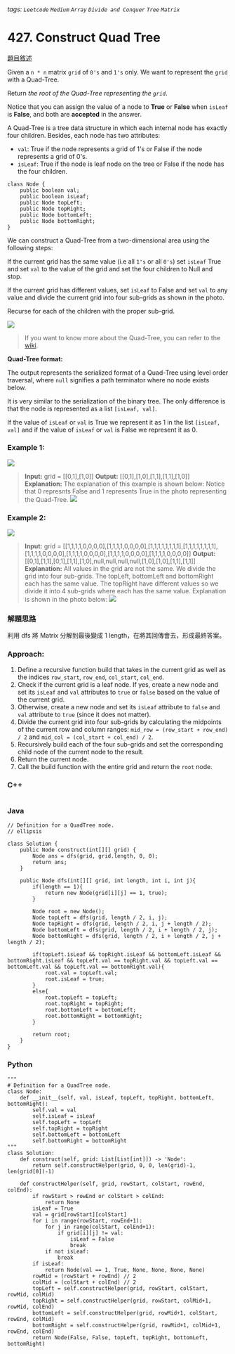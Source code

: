 ###### tags: `Leetcode` `Medium` `Array` `Divide and Conquer` `Tree` `Matrix`

# 427. Construct Quad Tree

[題目敘述](https://leetcode.com/problems/construct-quad-tree/)

Given a `n * n` matrix `grid` of `0's` and `1's` only. We want to represent the `grid` with a Quad-Tree.

Return *the root of the Quad-Tree representing the `grid`*.

Notice that you can assign the value of a node to **True** or **False** when `isLeaf` is **False**, and both are **accepted** in the answer.

A Quad-Tree is a tree data structure in which each internal node has exactly four children. Besides, each node has two attributes:

* `val`: True if the node represents a grid of 1's or False if the node represents a grid of 0's.
* `isLeaf`: True if the node is leaf node on the tree or False if the node has the four children.

```java!
class Node {
    public boolean val;
    public boolean isLeaf;
    public Node topLeft;
    public Node topRight;
    public Node bottomLeft;
    public Node bottomRight;
}
```

We can construct a Quad-Tree from a two-dimensional area using the following steps:

If the current grid has the same value (i.e all `1's` or all `0's`) set `isLeaf` True and set `val` to the value of the grid and set the four children to Null and stop.

If the current grid has different values, set `isLeaf` to False and set `val` to any value and divide the current grid into four sub-grids as shown in the photo.

Recurse for each of the children with the proper sub-grid.

![](https://i.imgur.com/lKXAQ4H.png)
> If you want to know more about the Quad-Tree, you can refer to the [wiki](https://en.wikipedia.org/wiki/Quadtree).

**Quad-Tree format:**

The output represents the serialized format of a Quad-Tree using level order traversal, where `null` signifies a path terminator where no node exists below.

It is very similar to the serialization of the binary tree. The only difference is that the node is represented as a list `[isLeaf, val]`.

If the value of `isLeaf` or `val` is True we represent it as 1 in the list `[isLeaf, val]` and if the value of `isLeaf` or `val` is False we represent it as 0.

### Example 1:

![](https://i.imgur.com/DeIpusw.png)

> **Input:** grid = [[0,1],[1,0]]
> **Output:** [[0,1],[1,0],[1,1],[1,1],[1,0]]
> **Explanation:** The explanation of this example is shown below:
> Notice that 0 represnts False and 1 represents True in the photo representing the Quad-Tree.
![](https://i.imgur.com/b8E3lML.png)


### Example 2:

![](https://i.imgur.com/ZOCG2Fr.png)

> **Input:** grid = [[1,1,1,1,0,0,0,0],[1,1,1,1,0,0,0,0],[1,1,1,1,1,1,1,1],[1,1,1,1,1,1,1,1],[1,1,1,1,0,0,0,0],[1,1,1,1,0,0,0,0],[1,1,1,1,0,0,0,0],[1,1,1,1,0,0,0,0]]
> **Output:** [[0,1],[1,1],[0,1],[1,1],[1,0],null,null,null,null,[1,0],[1,0],[1,1],[1,1]]
> **Explanation:** All values in the grid are not the same. We divide the grid into four sub-grids.
> The topLeft, bottomLeft and bottomRight each has the same value.
> The topRight have different values so we divide it into 4 sub-grids where each has the same value.
> Explanation is shown in the photo below:
![](https://i.imgur.com/0OGYJU7.png)

### 解題思路
利用 dfs 將 Matrix 分解到最後變成 1 length，在將其回傳會去，形成最終答案。

### Approach:
1. Define a recursive function build that takes in the current grid as well as the indices `row_start`, `row_end`, `col_start`, `col_end`.
2. Check if the current grid is a leaf node. If yes, create a new node and set its `isLeaf` and `val` attributes to `true` or `false` based on the value of the current grid.
3. Otherwise, create a new node and set its `isLeaf` attribute to `false` and `val` attribute to `true` (since it does not matter).
4. Divide the current grid into four sub-grids by calculating the midpoints of the current row and column ranges: `mid_row = (row_start + row_end) / 2` and `mid_col = (col_start + col_end) / 2`.
5. Recursively build each of the four sub-grids and set the corresponding child node of the current node to the result.
6. Return the current node.
7. Call the build function with the entire grid and return the `root` node.

### C++
```cpp=

```

### Java
```java=
// Definition for a QuadTree node.
// ellipsis

class Solution {
    public Node construct(int[][] grid) {
        Node ans = dfs(grid, grid.length, 0, 0);
        return ans;
    }

    public Node dfs(int[][] grid, int length, int i, int j){
        if(length == 1){
            return new Node(grid[i][j] == 1, true);
        }

        Node root = new Node();
        Node topLeft = dfs(grid, length / 2, i, j);
        Node topRight = dfs(grid, length / 2, i, j + length / 2);
        Node bottomLeft = dfs(grid, length / 2, i + length / 2, j);
        Node bottomRight = dfs(grid, length / 2, i + length / 2, j + length / 2);

        if(topLeft.isLeaf && topRight.isLeaf && bottomLeft.isLeaf && bottomRight.isLeaf && topLeft.val == topRight.val && topLeft.val == bottomLeft.val && topLeft.val == bottomRight.val){
            root.val = topLeft.val;
            root.isLeaf = true;
        }
        else{
            root.topLeft = topLeft;
            root.topRight = topRight;
            root.bottomLeft = bottomLeft;
            root.bottomRight = bottomRight;
        }

        return root;
    }
}
```

### Python
```python=
"""
# Definition for a QuadTree node.
class Node:
    def __init__(self, val, isLeaf, topLeft, topRight, bottomLeft, bottomRight):
        self.val = val
        self.isLeaf = isLeaf
        self.topLeft = topLeft
        self.topRight = topRight
        self.bottomLeft = bottomLeft
        self.bottomRight = bottomRight
"""
class Solution:
    def construct(self, grid: List[List[int]]) -> 'Node':
        return self.constructHelper(grid, 0, 0, len(grid)-1, len(grid[0])-1)
    
    def constructHelper(self, grid, rowStart, colStart, rowEnd, colEnd):
        if rowStart > rowEnd or colStart > colEnd:
            return None
        isLeaf = True
        val = grid[rowStart][colStart]
        for i in range(rowStart, rowEnd+1):
            for j in range(colStart, colEnd+1):
                if grid[i][j] != val:
                    isLeaf = False
                    break
            if not isLeaf:
                break
        if isLeaf:
            return Node(val == 1, True, None, None, None, None)
        rowMid = (rowStart + rowEnd) // 2
        colMid = (colStart + colEnd) // 2
        topLeft = self.constructHelper(grid, rowStart, colStart, rowMid, colMid)
        topRight = self.constructHelper(grid, rowStart, colMid+1, rowMid, colEnd)
        bottomLeft = self.constructHelper(grid, rowMid+1, colStart, rowEnd, colMid)
        bottomRight = self.constructHelper(grid, rowMid+1, colMid+1, rowEnd, colEnd)
        return Node(False, False, topLeft, topRight, bottomLeft, bottomRight)
```
